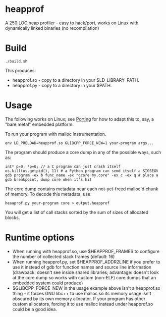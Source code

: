 heapprof
========

A 250 LOC heap profiler - easy to hack/port, works on Linux with dynamically linked binaries (no recompilation)

Build
=====

```
./build.sh
```

This produces:

* heapprof.so - copy to a directory in your $LD_LIBRARY_PATH.
* heapprof.py - copy to a directory in your $PATH.

Usage
=====

The following works on Linux; see [Porting](#porting) for how to adapt this to, say, a "bare metal" embedded platform.

To run your program with malloc instrumentation.

```
env LD_PRELOAD=heapprof.so GLIBCPP_FORCE_NEW=1 your-program args...
```
 
The program should produce a core dump in any of the possible ways, such as:

```
int* p=0; *p=0; // a C program can just crash itself
os.kill(os.getpid(), 11) # a Python program can send itself a SIGSEGV
gdb program -ex b func_name -ex "gcore my.core" -ex c -ex q # place a gdb breakpoint, dump core when it's hit
```

The core dump contains metadata near each not-yet-freed malloc'd chunk of memory. To decode this metadata, use:

```
heaaprof.py your-program core > output.heapprof
```

You will get a list of call stacks sorted by the sum of sizes of allocated blocks.

Runtime options
===============

* When running with heapprof.so, use $HEAPPROF_FRAMES to configure the number of collected stack frames (default: 16)
* When running heapprof.py, set $HEAPPROF_ADDR2LINE if you prefer to use it instead of gdb for function names and source line information (drawback: doesn't see inside shared libraries; advantage: doesn't look at the core dump so works with custom (non-ELF) core dumps that an embedded system could produce)
* $GLIBCPP_FORCE_NEW in the usage example above isn't a heapprof.so thing - it forces GNU libc++ to use malloc so its memory usage isn't obscured by its own memory allocator. If your program has other custom allocators, forcing it to use malloc instead under heapprof.so could be a good idea.
